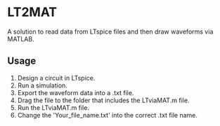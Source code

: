 # LT2MAT
A solution to read data from  LTspice files and then draw waveforms via MATLAB.


##  Usage
1. Design a circuit in LTspice.
2. Run a simulation.
3. Export the waveform data into a .txt file.
4. Drag the file to the folder that includes the LTviaMAT.m file.
5. Run the LTviaMAT.m file.
6. Change the 'Your_file_name.txt' into the correct .txt file name.
